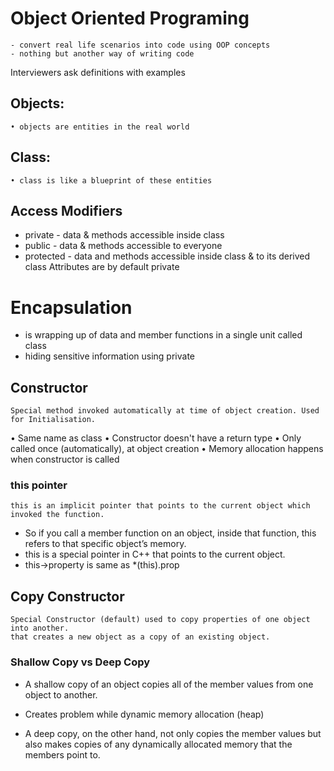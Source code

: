 # Object Oriented Programing
    - convert real life scenarios into code using OOP concepts
    - nothing but another way of writing code
Interviewers ask definitions with examples

## Objects:
    • objects are entities in the real world
## Class:
    • class is like a blueprint of these entities

## Access Modifiers
- private - data & methods accessible inside class
- public - data & methods accessible to everyone
- protected - data and methods accessible inside class & to its derived class
    Attributes are by default private

# Encapsulation
- is wrapping up of data and member functions in a single unit called class
- hiding sensitive information using private

## Constructor
    Special method invoked automatically at time of object creation. Used for Initialisation.
• Same name as class
• Constructor doesn't have a return type
• Only called once (automatically), at object creation
• Memory allocation happens when constructor is called

### this pointer
    this is an implicit pointer that points to the current object which invoked the function.

- So if you call a member function on an object, inside that function, this refers to that specific object’s memory.
- this is a special pointer in C++ that points to the current object.
- this->property is same as *(this).prop

## Copy Constructor
    Special Constructor (default) used to copy properties of one object into another.
    that creates a new object as a copy of an existing object.

###  Shallow Copy vs Deep Copy
- A shallow copy of an object copies all of the member values from one object to another.  
- Creates problem while dynamic memory allocation (heap)

- A deep copy, on the other hand, not only copies the member values but also makes copies of any dynamically allocated memory that the members point to.

